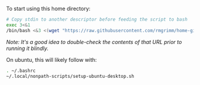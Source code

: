 To start using this home directory:

```bash
# Copy stdin to another descriptor before feeding the script to bash
exec 3<&1
/bin/bash <&3 <(wget "https://raw.githubusercontent.com/rmgrimm/home-git/master/.local/nonpath-scripts/install-home-git.sh" -O- )
```

_Note: It's a good idea to double-check the contents of that URL prior to
running it blindly._

On ubuntu, this will likely follow with:

```bash
. ~/.bashrc
~/.local/nonpath-scripts/setup-ubuntu-desktop.sh
```
